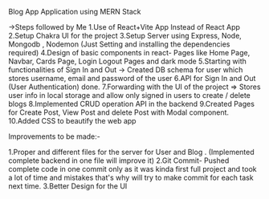Blog App Application using MERN Stack

->Steps followed by Me
1.Use of React+Vite App Instead of React App 
2.Setup Chakra UI for the project
3.Setup Server using Express, Node, Mongodb , Nodemon (Just Setting and installing the dependencies required)
4.Design of basic components in react- Pages like Home Page, Navbar, Cards Page, Login Logout Pages and dark mode
5.Starting with functionalities of Sign In and Out -> Created DB schema for user which stores username, email and password of the user
6.API for Sign In and Out (User Authentication) done.
7.Forwarding with the UI of the project => Stores user info in local storage and allow only signed in users to create / delete blogs
8.Implemented CRUD operation API in the backend
9.Created Pages for Create Post, View Post and delete Post with Modal component.
10.Added CSS to beautify the web app

Improvements to be made:-

1.Proper and different files for the server for User and Blog . (Implemented complete backend in one file will improve it)
2.Git Commit- Pushed complete code in one commit only as it was kinda first full project and took a lot of time and mistakes that's why will try to make commit
              for each task next time.
3.Better Design for the UI
